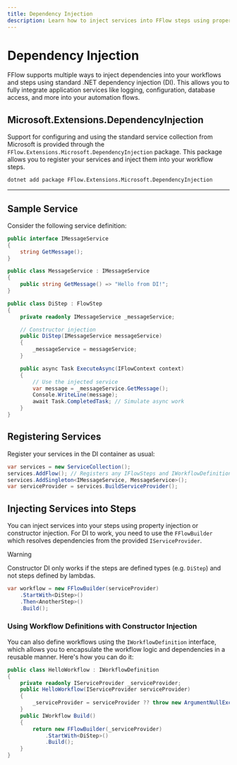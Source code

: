 ```yaml
---
title: Dependency Injection
description: Learn how to inject services into FFlow steps using property and constructor injection with the built-in .NET DI container.
---
```


# Dependency Injection

FFlow supports multiple ways to inject dependencies into your workflows and steps using standard .NET dependency injection (DI). This allows you to fully integrate application services like logging, configuration, database access, and more into your automation flows.

## Microsoft.Extensions.DependencyInjection
Support for configuring and using the standard service collection from Microsoft is provided through the `FFlow.Extensions.Microsoft.DependencyInjection` package. This package allows you to register your services and inject them into your workflow steps.

```bash
dotnet add package FFlow.Extensions.Microsoft.DependencyInjection
```

---

## Sample Service
Consider the following service definition:


```csharp
public interface IMessageService
{
    string GetMessage();
}

public class MessageService : IMessageService
{
    public string GetMessage() => "Hello from DI!";
}

public class DiStep : FlowStep
{
    private readonly IMessageService _messageService;

    // Constructor injection
    public DiStep(IMessageService messageService)
    {
        _messageService = messageService;
    }

    public async Task ExecuteAsync(IFlowContext context)
    {
        // Use the injected service
        var message = _messageService.GetMessage();
        Console.WriteLine(message);
        await Task.CompletedTask; // Simulate async work
    }
}
```

## Registering Services
Register your services in the DI container as usual:

```csharp
var services = new ServiceCollection();
services.AddFlow(); // Registers any IFlowSteps and IWorkflowDefinitions
services.AddSingleton<IMessageService, MessageService>();
var serviceProvider = services.BuildServiceProvider();
```
## Injecting Services into Steps
You can inject services into your steps using property injection or constructor injection. For DI to work, you need to use the `FFlowBuilder` which resolves dependencies from the provided `IServiceProvider`.

> [!WARNING]
> Constructor DI only works if the steps are defined types (e.g. `DiStep`) and not steps defined by lambdas.

```csharp
var workflow = new FFlowBuilder(serviceProvider)
    .StartWith<DiStep>()
    .Then<AnotherStep>()
    .Build();
```

### Using Workflow Definitions with Constructor Injection

You can also define workflows using the `IWorkflowDefinition` interface, which allows you to encapsulate the workflow logic and dependencies in a reusable manner. Here's how you can do it:

```csharp
public class HelloWorkflow : IWorkflowDefinition
{
    private readonly IServiceProvider _serviceProvider;
    public HelloWorkflow(IServiceProvider serviceProvider)
    {
        _serviceProvider = serviceProvider ?? throw new ArgumentNullException(nameof(serviceProvider));
    }
    public IWorkflow Build()
    {
        return new FFlowBuilder(_serviceProvider)
            .StartWith<DiStep>()
            .Build();
    }
}
```